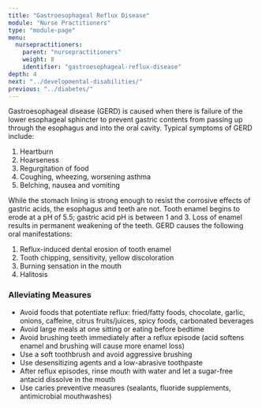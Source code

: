 ```yaml
---
title: "Gastroesophageal Reflux Disease"
module: "Nurse Practitioners"
type: "module-page"
menu:
  nursepractitioners:
    parent: "nursepractitioners"
    weight: 8
    identifier: "gastroesophageal-reflux-disease"
depth: 4
next: "../developmental-disabilities/"
previous: "../diabetes/"
---
```

<div class="pageblock"><p>Gastroesophageal disease (GERD) is caused when there is failure of the lower esophageal sphincter to prevent gastric contents from passing up through the esophagus and into the oral cavity. Typical symptoms of GERD include:</p>
<ol>
<li>Heartburn </li>
<li>Hoarseness</li>
<li>Regurgitation of food </li>
<li>Coughing, wheezing, worsening asthma</li>
<li>Belching, nausea and vomiting </li>
</ol>
<p>While the stomach lining is strong enough to resist the corrosive effects of gastric acids, the esophagus and teeth are not. Tooth enamel begins to erode at a pH of 5.5; gastric acid pH is between 1 and 3. Loss of enamel results in permanent weakening of the teeth. GERD causes the following oral manifestations: </p>
<ol>
<li>Reflux-induced dental erosion of tooth enamel</li>
<li>Tooth chipping, sensitivity, yellow discoloration</li>
<li>Burning sensation in the mouth</li>
<li>Halitosis</li>
</ol>
<h3>Alleviating Measures</h3>
<ul>
<li>Avoid foods that potentiate reflux: fried/fatty foods, chocolate, garlic, onions, caffeine, citrus fruits/juices, spicy foods, carbonated beverages</li>
<li>Avoid large meals at one sitting or eating before bedtime</li>
<li>Avoid brushing teeth immediately after a reflux episode (acid softens enamel and brushing will cause more enamel loss)</li>
<li>Use a soft toothbrush and avoid aggressive brushing</li>
<li>Use desensitizing agents and a low-abrasive toothpaste</li>
<li>After reflux episodes, rinse mouth with water and let a sugar-free antacid dissolve in the mouth</li>
<li>Use caries preventive measures (sealants, fluoride supplements, antimicrobial mouthwashes)</li>
</ul>
</div>